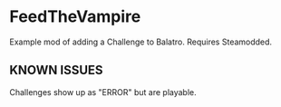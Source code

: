 # FeedTheVampire
 Example mod of adding a Challenge to Balatro. Requires Steamodded.


## KNOWN ISSUES

Challenges show up as "ERROR" but are playable.